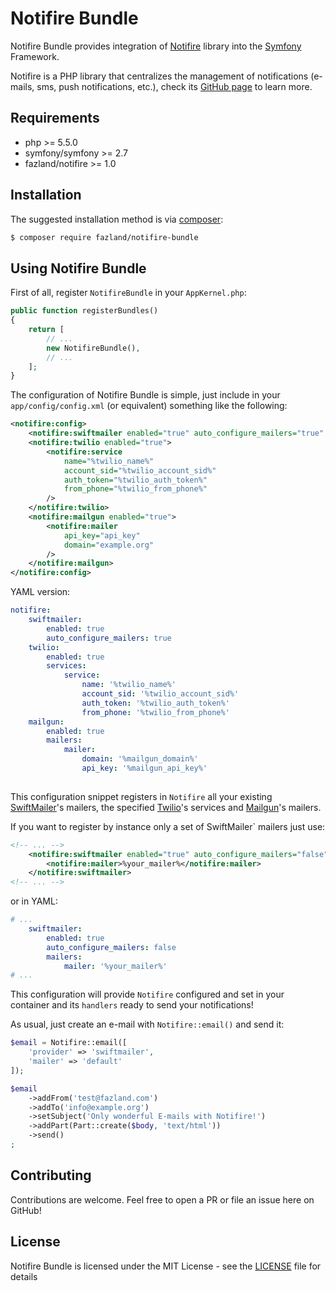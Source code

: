Notifire Bundle  
===============
Notifire Bundle provides integration of [Notifire](https://github.com/fazland/Notifire) library into the [Symfony](https://github.com/symfony/symfony) Framework.

Notifire is a PHP library that centralizes the management of notifications (e-mails, sms, push notifications, etc.), check its [GitHub page](https://github.com/fazland/Notifire) to learn more.

Requirements
------------
- php >= 5.5.0
- symfony/symfony >= 2.7
- fazland/notifire >= 1.0

Installation
------------
The suggested installation method is via [composer](https://getcomposer.org/):

```sh
$ composer require fazland/notifire-bundle
```

Using Notifire Bundle
---------------------
First of all, register `NotifireBundle` in your `AppKernel.php`:
```php
public function registerBundles()
{
    return [
        // ...
        new NotifireBundle(),
        // ...
    ];
}
```

The configuration of Notifire Bundle is simple, just include in your `app/config/config.xml` (or equivalent) something like the following:
```xml
<notifire:config>
    <notifire:swiftmailer enabled="true" auto_configure_mailers="true" />
    <notifire:twilio enabled="true">
        <notifire:service
            name="%twilio_name%"
            account_sid="%twilio_account_sid%"
            auth_token="%twilio_auth_token%"
            from_phone="%twilio_from_phone%"
        />
    </notifire:twilio>
    <notifire:mailgun enabled="true">
        <notifire:mailer
            api_key="api_key"
            domain="example.org"
        />
    </notifire:mailgun>
</notifire:config>
```

YAML version:
```yml
notifire:
    swiftmailer:
        enabled: true
        auto_configure_mailers: true
    twilio:
        enabled: true
        services:
            service:
                name: '%twilio_name%'
                account_sid: '%twilio_account_sid%'
                auth_token: '%twilio_auth_token%'
                from_phone: '%twilio_from_phone%'
    mailgun:
        enabled: true
        mailers:
            mailer:
                domain: '%mailgun_domain%'
                api_key: '%mailgun_api_key%'
                
```

This configuration snippet registers in `Notifire` all your existing [SwiftMailer](https://github.com/swiftmailer/swiftmailer)'s mailers, the specified
[Twilio](https://github.com/twilio/twilio-php)'s services and [Mailgun](https://github.com/mailgun/mailgun-php)'s mailers.

If you want to register by instance only a set of SwiftMailer` mailers just use:
```xml
<!-- ... -->
    <notifire:swiftmailer enabled="true" auto_configure_mailers="false">
        <notifire:mailer>%your_mailer%</notifire:mailer>
    </notifire:swiftmailer>
<!-- ... -->
```
or in YAML:

```yml
# ...
    swiftmailer:
        enabled: true
        auto_configure_mailers: false
        mailers:
            mailer: '%your_mailer%'
# ... 
```

This configuration will provide `Notifire` configured and set in your container and its `handlers` ready to send your notifications!

As usual, just create an e-mail with `Notifire::email()` and send it:
```php
$email = Notifire::email([
    'provider' => 'swiftmailer',
    'mailer' => 'default'
]);

$email
    ->addFrom('test@fazland.com')
    ->addTo('info@example.org')
    ->setSubject('Only wonderful E-mails with Notifire!')
    ->addPart(Part::create($body, 'text/html'))
    ->send()
;
```

Contributing
------------
Contributions are welcome. Feel free to open a PR or file an issue here on GitHub!

License
-------
Notifire Bundle is licensed under the MIT License - see the [LICENSE](https://github.com/fazland/notifire-bundle/blob/master/LICENSE) file for details

